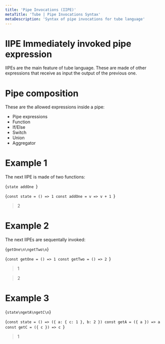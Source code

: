 ```yaml
---
title: 'Pipe Invocations (IIPE)'
metaTitle: 'Tube | Pipe Invocations Syntax'
metaDescription: 'Syntax of pipe invocations for tube language'
---
```


# IIPE Immediately invoked pipe expression

IIPEs are the main feature of tube language. These are made of other expressions that receive as input the output of the previous one.

# Pipe composition

These are the allowed expressions inside a pipe:

- Pipe expressions
- Function
- If/Else
- Switch
- Union
- Aggregator

# Example 1

The next IIPE is made of two functions:

<TubeCode>{`state
addOne
`}</TubeCode>


<JSCode>{`const state = () => 1
const addOne = v => v + 1
`}</JSCode>

> 2

# Example 2

The next IIPEs are sequentally invoked:

<TubeCode>{`getOne\n\ngetTwo\n`}</TubeCode>

<JSCode>{`const getOne = () => 1
const getTwo = () => 2
`}</JSCode>


> 1

> 2

# Example 3

<TubeCode>{`state\ngetA\ngetC\n`}</TubeCode>

<JSCode>{`const state = () => ({ a: { c: 1 }, b: 2 })
const getA = ({ a }) => a
const getC = ({ c }) => c
`}</JSCode>


> 1
